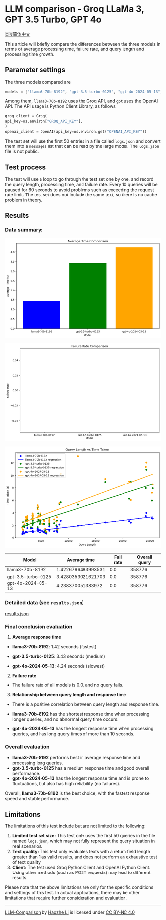 # LLM comparison - Groq LLaMa 3, GPT 3.5 Turbo, GPT 4o

[🇨🇳简体中文](llama3-openai-zh.md)

This article will briefly compare the differences between the three models in terms of average processing time, failure rate, and query length and processing time growth.

## Parameter settings

The three models compared are

````python
models = ["llama3-70b-8192", "gpt-3.5-turbo-0125", "gpt-4o-2024-05-13"]
````

Among them, `llama3-70b-8192` uses the Groq API, and `gpt` uses the OpenAI API. The API usage is Python Client Library, as follows

````python
groq_client = Groq(
api_key=os.environ["GROQ_API_KEY"],
)
openai_client = OpenAI(api_key=os.environ.get("OPENAI_API_KEY"))
````

The test set will use the first 50 entries in a file called `logs.json` and convert them into a `messages` list that can be read by the large model. The `logs.json` file is not public.

## Test process

The test will use a loop to go through the test set one by one, and record the query length, processing time, and failure rate. Every 10 queries will be paused for 60 seconds to avoid problems such as exceeding the request rate limit. The test set does not include the same text, so there is no cache problem in theory.

## Results

### Data summary:

![output1](output1.png)

![output2](output2.png)

![output3](output3.png)

| Model              | Average time       | Fail rate | Overall query |
| ------------------ | ------------------ | --------- | ------------- |
| llama3-70b-8192    | 1.4226796483993531 | 0.0       | 358776        |
| gpt-3.5-turbo-0125 | 3.4280353021621703 | 0.0       | 358776        |
| gpt-4o-2024-05-13  | 4.238370051383972  | 0.0       | 358776        |

### Detailed data (see `results.json`)

[results.json](/results.json)

### Final conclusion evaluation

1. **Average response time**

- **llama3-70b-8192**: 1.42 seconds (fastest)

- **gpt-3.5-turbo-0125**: 3.43 seconds (medium)

- **gpt-4o-2024-05-13**: 4.24 seconds (slowest)

2. **Failure rate**

- The failure rate of all models is 0.0, and no query fails.

3. **Relationship between query length and response time**

- There is a positive correlation between query length and response time.

- **llama3-70b-8192** has the shortest response time when processing longer queries, and no abnormal query time occurs.

- **gpt-4o-2024-05-13** has the longest response time when processing queries, and has long query times of more than 10 seconds.

### Overall evaluation
- **llama3-70b-8192** performs best in average response time and processing long queries.
- **gpt-3.5-turbo-0125** has a medium response time and good overall performance.
- **gpt-4o-2024-05-13** has the longest response time and is prone to fluctuations, but also has high reliability (no failures).

Overall, **llama3-70b-8192** is the best choice, with the fastest response speed and stable performance.

## Limitations
The limitations of this test include but are not limited to the following:

1. **Limited test set size:** This test only uses the first 50 queries in the file named `logs.json`, which may not fully represent the query situation in real scenarios.
2. **Text quality:** This test only evaluates texts with a return field length greater than 1 as valid results, and does not perform an exhaustive test of text quality.
3. **Client:** The test used Groq Python Client and OpenAI Python Client. Using other methods (such as POST requests) may lead to different results.

Please note that the above limitations are only for the specific conditions and settings of this test. In actual applications, there may be other limitations that require further consideration and evaluation.

---

<p xmlns:cc="http://creativecommons.org/ns#" xmlns:dct="http://purl.org/dc/terms/"><a property="dct:title" rel="cc:attributionURL" href="https://haozhe-li.github.io/LLM-Comparison/">LLM-Comparison</a> by <a rel="cc:attributionURL dct:creator" property="cc:attributionName" href="https://haozhe.li">Haozhe Li</a> is licensed under <a href="https://creativecommons.org/licenses/by-nc/4.0/?ref=chooser-v1" target="_blank" rel="license noopener noreferrer" style="display:inline-block;">CC BY-NC 4.0<img style="height:22px!important;margin-left:3px;vertical-align:text-bottom;" src="https://mirrors.creativecommons.org/presskit/icons/cc.svg?ref=chooser-v1" alt=""><img style="height:22px!important;margin-left:3px;vertical-align:text-bottom;" src="https://mirrors.creativecommons.org/presskit/icons/by.svg?ref=chooser-v1" alt=""><img style="height:22px!important;margin-left:3px;vertical-align:text-bottom;" src="https://mirrors.creativecommons.org/presskit/icons/nc.svg?ref=chooser-v1" alt=""></a></p>